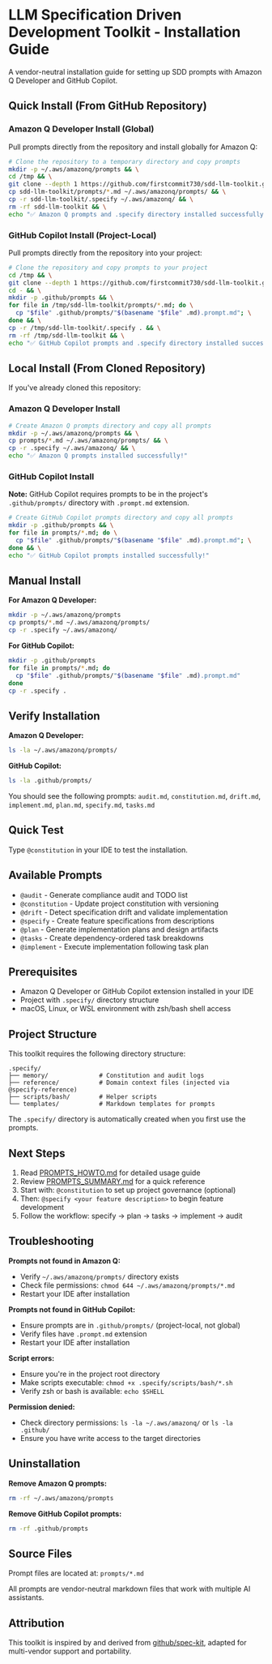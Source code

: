 # LLM Specification Driven Development Toolkit - Installation Guide

A vendor-neutral installation guide for setting up SDD prompts with Amazon Q Developer and GitHub Copilot.

## Quick Install (From GitHub Repository)

### Amazon Q Developer Install (Global)

Pull prompts directly from the repository and install globally for Amazon Q:

```bash
# Clone the repository to a temporary directory and copy prompts
mkdir -p ~/.aws/amazonq/prompts && \
cd /tmp && \
git clone --depth 1 https://github.com/firstcommit730/sdd-llm-toolkit.git && \
cp sdd-llm-toolkit/prompts/*.md ~/.aws/amazonq/prompts/ && \
cp -r sdd-llm-toolkit/.specify ~/.aws/amazonq/ && \
rm -rf sdd-llm-toolkit && \
echo "✅ Amazon Q prompts and .specify directory installed successfully!"
```

### GitHub Copilot Install (Project-Local)

Pull prompts directly from the repository into your project:

```bash
# Clone the repository and copy prompts to your project
cd /tmp && \
git clone --depth 1 https://github.com/firstcommit730/sdd-llm-toolkit.git && \
cd - && \
mkdir -p .github/prompts && \
for file in /tmp/sdd-llm-toolkit/prompts/*.md; do \
  cp "$file" .github/prompts/"$(basename "$file" .md).prompt.md"; \
done && \
cp -r /tmp/sdd-llm-toolkit/.specify . && \
rm -rf /tmp/sdd-llm-toolkit && \
echo "✅ GitHub Copilot prompts and .specify directory installed successfully!"
```

## Local Install (From Cloned Repository)

If you've already cloned this repository:

### Amazon Q Developer Install

```bash
# Create Amazon Q prompts directory and copy all prompts
mkdir -p ~/.aws/amazonq/prompts && \
cp prompts/*.md ~/.aws/amazonq/prompts/ && \
cp -r .specify ~/.aws/amazonq/ && \
echo "✅ Amazon Q prompts installed successfully!"
```

### GitHub Copilot Install

**Note:** GitHub Copilot requires prompts to be in the project's `.github/prompts/` directory with `.prompt.md` extension.

```bash
# Create GitHub Copilot prompts directory and copy all prompts
mkdir -p .github/prompts && \
for file in prompts/*.md; do \
  cp "$file" .github/prompts/"$(basename "$file" .md).prompt.md"; \
done && \
echo "✅ GitHub Copilot prompts installed successfully!"
```

## Manual Install

**For Amazon Q Developer:**

```bash
mkdir -p ~/.aws/amazonq/prompts
cp prompts/*.md ~/.aws/amazonq/prompts/
cp -r .specify ~/.aws/amazonq/
```

**For GitHub Copilot:**

```bash
mkdir -p .github/prompts
for file in prompts/*.md; do
  cp "$file" .github/prompts/"$(basename "$file" .md).prompt.md"
done
cp -r .specify .
```

## Verify Installation

**Amazon Q Developer:**

```bash
ls -la ~/.aws/amazonq/prompts/
```

**GitHub Copilot:**

```bash
ls -la .github/prompts/
```

You should see the following prompts: `audit.md`, `constitution.md`, `drift.md`, `implement.md`, `plan.md`, `specify.md`, `tasks.md`

## Quick Test

Type `@constitution` in your IDE to test the installation.

## Available Prompts

- `@audit` - Generate compliance audit and TODO list
- `@constitution` - Update project constitution with versioning
- `@drift` - Detect specification drift and validate implementation
- `@specify` - Create feature specifications from descriptions
- `@plan` - Generate implementation plans and design artifacts
- `@tasks` - Create dependency-ordered task breakdowns
- `@implement` - Execute implementation following task plan

## Prerequisites

- Amazon Q Developer or GitHub Copilot extension installed in your IDE
- Project with `.specify/` directory structure
- macOS, Linux, or WSL environment with zsh/bash shell access

## Project Structure

This toolkit requires the following directory structure:

```
.specify/
├── memory/              # Constitution and audit logs
├── reference/           # Domain context files (injected via @specify-reference)
├── scripts/bash/        # Helper scripts
└── templates/           # Markdown templates for prompts
```

The `.specify/` directory is automatically created when you first use the prompts.

## Next Steps

1. Read [PROMPTS_HOWTO.md](./PROMPTS_HOWTO.md) for detailed usage guide
2. Review [PROMPTS_SUMMARY.md](./PROMPTS_SUMMARY.md) for a quick reference
3. Start with: `@constitution` to set up project governance (optional)
4. Then: `@specify <your feature description>` to begin feature development
5. Follow the workflow: specify → plan → tasks → implement → audit

## Troubleshooting

**Prompts not found in Amazon Q:**

- Verify `~/.aws/amazonq/prompts/` directory exists
- Check file permissions: `chmod 644 ~/.aws/amazonq/prompts/*.md`
- Restart your IDE after installation

**Prompts not found in GitHub Copilot:**

- Ensure prompts are in `.github/prompts/` (project-local, not global)
- Verify files have `.prompt.md` extension
- Restart your IDE after installation

**Script errors:**

- Ensure you're in the project root directory
- Make scripts executable: `chmod +x .specify/scripts/bash/*.sh`
- Verify zsh or bash is available: `echo $SHELL`

**Permission denied:**

- Check directory permissions: `ls -la ~/.aws/amazonq/` or `ls -la .github/`
- Ensure you have write access to the target directories

## Uninstallation

**Remove Amazon Q prompts:**

```bash
rm -rf ~/.aws/amazonq/prompts
```

**Remove GitHub Copilot prompts:**

```bash
rm -rf .github/prompts
```

## Source Files

Prompt files are located at: `prompts/*.md`

All prompts are vendor-neutral markdown files that work with multiple AI assistants.

## Attribution

This toolkit is inspired by and derived from [github/spec-kit](https://github.com/github/spec-kit), adapted for multi-vendor support and portability.
